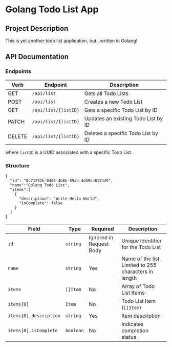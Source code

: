 # Golang Todo List App

## Project Description

This is yet another todo list application, but...written in Golang!

## API Documentation

### Endpoints

| Verb | Endpoint | Description |
| --- | --- | --- | 
| GET | `/api/list` | Gets all Todo Lists | 
| POST | `/api/list` | Creates a new Todo List | 
| GET | `/api/list/{listID}` | Gets a specific Todo List by ID | 
| PATCH | `/api/list/{listID}` | Updates an existing Todo List by ID | 
| DELETE | `/api/list/{listID}` | Deletes a specific Todo List by ID | 

where `listID` is a UUID associated with a specific Todo List.

### Structure

```
{
  "id": "0c71252b-0405-4b8b-89ab-4d49da812449",
  "name":"Golang Todo List",
  "items":[
    {
      "description": "Write Hello World",
      "isComplete": false
    }
  ]
}
```

| Field | Type | Required | Description |
| --- | --- | --- | --- |
| `id` | `string` | Ignored in Request Body | Unique Identifier for the Todo List |
| `name` | `string` | Yes | Name of the list. Limited to 255 characters in length |
| `items` | `[]Item` | No | Array of Todo List Items |
| `items[0]` | `Item` | No | Todo List Item (`[]Item`) |
| `items[0].description` | `string` | Yes | Item description |
| `items[0].isComplete` | `boolean` | No | Indicates completion status |